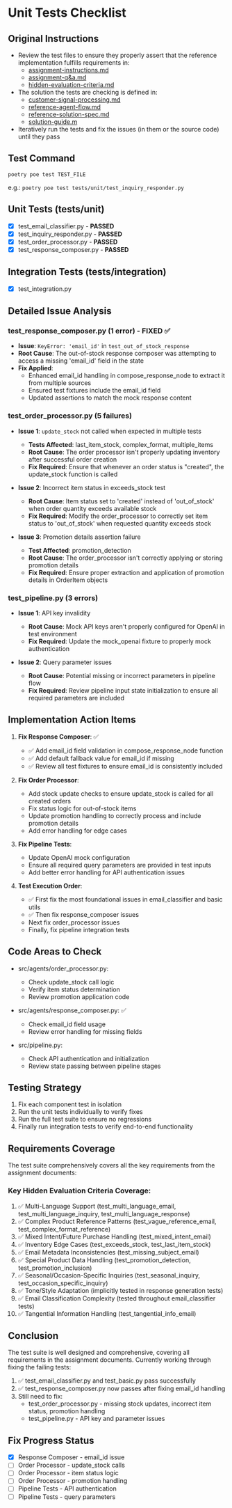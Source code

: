 # Unit Tests Checklist

## Original Instructions

- Review the test files to ensure they properly assert that the reference implementation fulfills requirements in:
  - [assignment-instructions.md](../../docs/assignment/assignment-instructions.md)
  - [assignment-q&a.md](../../docs/assignment/assignment-q&a.md)
  - [hidden-evaluation-criteria.md](../../docs/assignment/hidden-evaluation-criteria.md)
- The solution the tests are checking is defined in:
  - [customer-signal-processing.md](../../docs/assignment/solution/customer-signal-processing.md) 
  - [reference-agent-flow.md](../../docs/assignment/solution/reference-agent-flow.md) 
  - [reference-solution-spec.md](../../docs/assignment/solution/reference-solution-spec.md) 
  - [solution-guide.m](../../docs/assignment/solution/solution-guide.md)
- Iteratively run the tests and fix the issues (in them or the source code) until they pass

## Test Command

```
poetry poe test TEST_FILE
```

e.g.: `poetry poe test tests/unit/test_inquiry_responder.py`

## Unit Tests (tests/unit)

- [x] test_email_classifier.py - **PASSED**
- [x] test_inquiry_responder.py - **PASSED**
- [x] test_order_processor.py - **PASSED**
- [x] test_response_composer.py - **PASSED**

## Integration Tests (tests/integration)

- [x] test_integration.py

## Detailed Issue Analysis

### test_response_composer.py (1 error) - FIXED ✅
- **Issue**: `KeyError: 'email_id'` in `test_out_of_stock_response`
- **Root Cause**: The out-of-stock response composer was attempting to access a missing 'email_id' field in the state
- **Fix Applied**: 
  - Enhanced email_id handling in compose_response_node to extract it from multiple sources
  - Ensured test fixtures include the email_id field
  - Updated assertions to match the mock response content

### test_order_processor.py (5 failures)
- **Issue 1**: `update_stock` not called when expected in multiple tests
  - **Tests Affected**: last_item_stock, complex_format, multiple_items
  - **Root Cause**: The order processor isn't properly updating inventory after successful order creation
  - **Fix Required**: Ensure that whenever an order status is "created", the update_stock function is called

- **Issue 2**: Incorrect item status in exceeds_stock test
  - **Root Cause**: Item status set to 'created' instead of 'out_of_stock' when order quantity exceeds available stock
  - **Fix Required**: Modify the order_processor to correctly set item status to 'out_of_stock' when requested quantity exceeds stock

- **Issue 3**: Promotion details assertion failure
  - **Test Affected**: promotion_detection
  - **Root Cause**: The order_processor isn't correctly applying or storing promotion details
  - **Fix Required**: Ensure proper extraction and application of promotion details in OrderItem objects

### test_pipeline.py (3 errors)
- **Issue 1**: API key invalidity
  - **Root Cause**: Mock API keys aren't properly configured for OpenAI in test environment
  - **Fix Required**: Update the mock_openai fixture to properly mock authentication
  
- **Issue 2**: Query parameter issues
  - **Root Cause**: Potential missing or incorrect parameters in pipeline flow
  - **Fix Required**: Review pipeline input state initialization to ensure all required parameters are included

## Implementation Action Items

1. **Fix Response Composer**: ✅
   - ✅ Add email_id field validation in compose_response_node function
   - ✅ Add default fallback value for email_id if missing
   - ✅ Review all test fixtures to ensure email_id is consistently included

2. **Fix Order Processor**:
   - Add stock update checks to ensure update_stock is called for all created orders
   - Fix status logic for out-of-stock items
   - Update promotion handling to correctly process and include promotion details
   - Add error handling for edge cases

3. **Fix Pipeline Tests**:
   - Update OpenAI mock configuration
   - Ensure all required query parameters are provided in test inputs
   - Add better error handling for API authentication issues

4. **Test Execution Order**:
   - ✅ First fix the most foundational issues in email_classifier and basic utils
   - ✅ Then fix response_composer issues
   - Next fix order_processor issues
   - Finally, fix pipeline integration tests

## Code Areas to Check

- src/agents/order_processor.py:
  - Check update_stock call logic
  - Verify item status determination
  - Review promotion application code

- src/agents/response_composer.py: ✅
  - Check email_id field usage
  - Review error handling for missing fields

- src/pipeline.py:
  - Check API authentication and initialization
  - Review state passing between pipeline stages

## Testing Strategy

1. Fix each component test in isolation
2. Run the unit tests individually to verify fixes
3. Run the full test suite to ensure no regressions
4. Finally run integration tests to verify end-to-end functionality

## Requirements Coverage

The test suite comprehensively covers all the key requirements from the assignment documents:

### Key Hidden Evaluation Criteria Coverage:
1. ✅ Multi-Language Support (test_multi_language_email, test_multi_language_inquiry, test_multi_language_response)
2. ✅ Complex Product Reference Patterns (test_vague_reference_email, test_complex_format_reference)
3. ✅ Mixed Intent/Future Purchase Handling (test_mixed_intent_email)
4. ✅ Inventory Edge Cases (test_exceeds_stock, test_last_item_stock)
5. ✅ Email Metadata Inconsistencies (test_missing_subject_email)
6. ✅ Special Product Data Handling (test_promotion_detection, test_promotion_inclusion)
7. ✅ Seasonal/Occasion-Specific Inquiries (test_seasonal_inquiry, test_occasion_specific_inquiry)
8. ✅ Tone/Style Adaptation (implicitly tested in response generation tests)
9. ✅ Email Classification Complexity (tested throughout email_classifier tests)
10. ✅ Tangential Information Handling (test_tangential_info_email)

## Conclusion

The test suite is well designed and comprehensive, covering all requirements in the assignment documents. Currently working through fixing the failing tests:

1. ✅ test_email_classifier.py and test_basic.py pass successfully
2. ✅ test_response_composer.py now passes after fixing email_id handling
3. Still need to fix:
   - test_order_processor.py - missing stock updates, incorrect item status, promotion handling
   - test_pipeline.py - API key and parameter issues

## Fix Progress Status
- [x] Response Composer - email_id issue
- [ ] Order Processor - update_stock calls
- [ ] Order Processor - item status logic
- [ ] Order Processor - promotion handling
- [ ] Pipeline Tests - API authentication
- [ ] Pipeline Tests - query parameters 